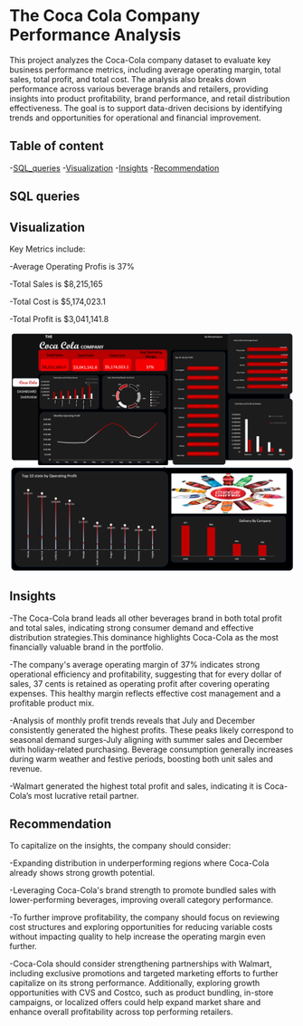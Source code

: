 # The Coca Cola Company Performance Analysis
This project analyzes the Coca-Cola company dataset to evaluate key business performance metrics, including average operating margin, total sales, total profit, and total cost. The analysis also breaks down performance across various beverage brands and retailers, providing insights into product profitability, brand performance, and retail distribution effectiveness. The goal is to support data-driven decisions by identifying trends and opportunities for operational and financial improvement.

## Table of content

-[SQL_queries](#SQL_queries) 
-[Visualization](#Visualization)
-[Insights](#Insights)
-[Recommendation](#Recommendation)

## SQL queries

## Visualization
Key Metrics include:

-Average Operating Profis is 37%

-Total Sales is $8,215,165

-Total Cost is $5,174,023.1

-Total Profit is $3,041,141.8

![image](https://github.com/MaryAnalyzes/Coca_cola_Report/blob/main/Dashboard.png?raw=true)
![image](https://github.com/MaryAnalyzes/Coca_cola_Report/blob/main/coca2.png?raw=true)

## Insights
-The Coca-Cola brand leads all other beverages brand in both total profit and total sales, indicating strong consumer demand and effective distribution strategies.This dominance highlights Coca-Cola as the most financially valuable brand in the portfolio.

-The company's average operating margin of 37% indicates strong operational efficiency and profitability, suggesting that for every dollar of sales, 37 cents is retained as operating profit after covering operating expenses. This healthy margin reflects effective cost management and a profitable product mix.

-Analysis of monthly profit trends reveals that July and December consistently generated the highest profits. These peaks likely correspond to seasonal demand surges-July aligning with summer sales and December with holiday-related purchasing. Beverage consumption generally increases during warm weather and festive periods, boosting both unit sales and revenue.

-Walmart generated the highest total profit and sales, indicating it is Coca-Cola’s most lucrative retail partner.

## Recommendation
To capitalize on the insights, the company should consider:

-Expanding distribution in underperforming regions where Coca-Cola already shows strong growth potential.

-Leveraging Coca-Cola's brand strength to promote bundled sales with lower-performing beverages, improving overall category performance.

-To further improve profitability, the company should focus on reviewing cost structures and exploring opportunities for reducing variable costs without impacting quality to help increase the operating margin even further.

-Coca-Cola should consider strengthening partnerships with Walmart, including exclusive promotions and targeted marketing efforts to further capitalize on its strong performance.  Additionally, exploring growth opportunities with CVS and Costco, such as product bundling, in-store campaigns, or localized offers could help expand market share and enhance overall profitability across top performing retailers.
